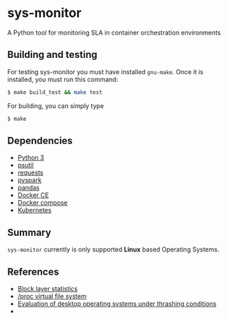 # sys-monitor
A Python tool for monitoring SLA in container orchestration environments 

## Building and testing
For testing sys-monitor you must have installed `gnu-make`. Once it is installed, you must run this command:
```sh
$ make build_test && make test
```

For building, you can simply type
```sh
$ make 
```

## Dependencies
- [Python 3](https://www.python.org/)
- [psutil](https://github.com/giampaolo/psutil)
- [requests](https://github.com/psf/requests)
- [pyspark](https://github.com/apache/spark/tree/master/python)
- [pandas](https://github.com/pandas-dev/pandas)
- [Docker CE](https://github.com/docker/docker-ce)
- [Docker compose](https://github.com/docker/compose)
- [Kubernetes](https://github.com/kubernetes/kubernetes)

## Summary
`sys-monitor` currently is only supported **Linux** based Operating Systems. 

## References
- [Block layer statistics](https://www.kernel.org/doc/html/latest/block/stat.html)
- [/proc virtual file system](https://man7.org/linux/man-pages/man5/proc.5.html)
- [Evaluation of desktop operating systems under thrashing conditions](https://journal-bcs.springeropen.com/track/pdf/10.1007/s13173-012-0080-8.pdf)
- 
